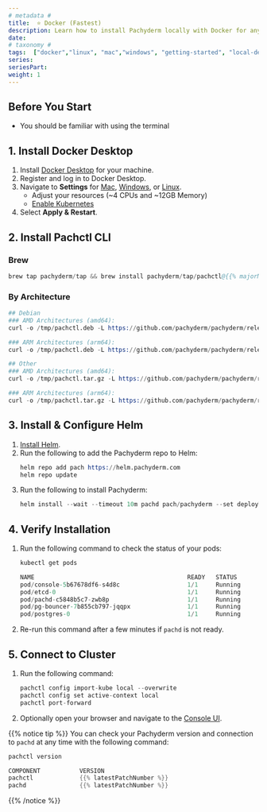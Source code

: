 ```yaml
---
# metadata # 
title:  ⭐ Docker (Fastest)
description: Learn how to install Pachyderm locally with Docker for any operating system.
date: 
# taxonomy #
tags:  ["docker","linux", "mac","windows", "getting-started", "local-deploy"]
series: 
seriesPart: 
weight: 1
---
```


## Before You Start

- You should be familiar with using the terminal

## 1. Install Docker Desktop

1. Install [Docker Desktop](https://www.docker.com/products/docker-desktop/) for your machine.
2. Register and log in to Docker Desktop.
3. Navigate to **Settings** for [Mac](https://docs.docker.com/desktop/settings/mac/), [Windows](https://docs.docker.com/desktop/settings/windows/), or [Linux](https://docs.docker.com/desktop/settings/linux/). 
   - Adjust your resources (~4 CPUs and ~12GB Memory) 
   - [Enable Kubernetes](https://docs.docker.com/desktop/kubernetes/)
4. Select **Apply & Restart**.


## 2. Install Pachctl CLI

### Brew

 ```s  
brew tap pachyderm/tap && brew install pachyderm/tap/pachctl@{{% majorMinorNumber %}} 
```

### By Architecture 

```s
## Debian 
### AMD Architectures (amd64):
curl -o /tmp/pachctl.deb -L https://github.com/pachyderm/pachyderm/releases/download/v{{% latestPatchNumber %}}/pachctl_{{% latestPatchNumber %}}_amd64.deb && sudo dpkg -i /tmp/pachctl.deb  

### ARM Architectures (arm64):
curl -o /tmp/pachctl.deb -L https://github.com/pachyderm/pachyderm/releases/download/v{{% latestPatchNumber %}}/pachctl_{{% latestPatchNumber %}}_arm64.deb && sudo dpkg -i /tmp/pachctl.deb  

## Other 
### AMD Architectures (amd64):
curl -o /tmp/pachctl.tar.gz -L https://github.com/pachyderm/pachyderm/releases/download/v{{% latestPatchNumber %}}/pachctl_{{% latestPatchNumber %}}_linux_amd64.tar.gz && tar -xvf /tmp/pachctl.tar.gz -C /tmp && sudo cp /tmp/pachctl_{{% latestPatchNumber %}}_linux_amd64/pachctl /usr/local/bin 

### ARM Architectures (arm64):
curl -o /tmp/pachctl.tar.gz -L https://github.com/pachyderm/pachyderm/releases/download/v{{% latestPatchNumber %}}/pachctl_{{% latestPatchNumber %}}_linux_arm64.tar.gz && tar -xvf /tmp/pachctl.tar.gz -C /tmp && sudo cp /tmp/pachctl_{{% latestPatchNumber %}}_linux_arm64/pachctl /usr/local/bin 
```

## 3. Install & Configure Helm

1. [Install Helm](https://helm.sh/docs/intro/install/).
2. Run the following to add the Pachyderm repo to Helm:
    ```s
    helm repo add pach https://helm.pachyderm.com  
    helm repo update 
    ```
3. Run the following to install Pachyderm:
    ```s
    helm install --wait --timeout 10m pachd pach/pachyderm --set deployTarget=LOCAL  
    ```

## 4. Verify Installation 

1. Run the following command to check the status of your pods:
    ```s
    kubectl get pods
    ```
    ```s
    NAME                                           READY   STATUS      RESTARTS   AGE
   pod/console-5b67678df6-s4d8c                   1/1     Running     0          2m8s
   pod/etcd-0                                     1/1     Running     0          2m8s
   pod/pachd-c5848b5c7-zwb8p                      1/1     Running     0          2m8s
   pod/pg-bouncer-7b855cb797-jqqpx                1/1     Running     0          2m8s
   pod/postgres-0                                 1/1     Running     0          2m8s
    ```
2. Re-run this command after a few minutes if `pachd` is not ready.

## 5. Connect to Cluster

1. Run the following command:
    ```s
    pachctl config import-kube local --overwrite
    pachctl config set active-context local
    pachctl port-forward
    ```
2. Optionally open your browser and navigate to the [Console UI](http://localhost:4000).

{{% notice tip %}}
You can check your Pachyderm version and connection to `pachd` at any time with the following command:
   ```s
   pachctl version
   ```
   ```s
   COMPONENT           VERSION  
   pachctl             {{% latestPatchNumber %}}  
   pachd               {{% latestPatchNumber %}}  
   ```
{{% /notice %}}
